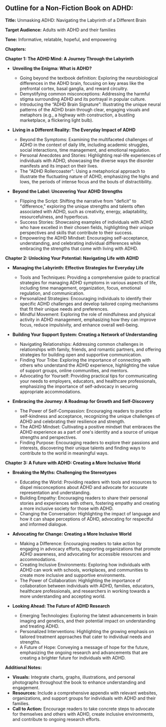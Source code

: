 ## Outline for a Non-Fiction Book on ADHD: 

**Title:**  Unmasking ADHD: Navigating the Labyrinth of a Different Brain 

**Target Audience:**  Adults with ADHD and their families 

**Tone:**  Informative, relatable, hopeful, and empowering

**Chapters:**

**Chapter 1:  The ADHD Mind: A Journey Through the Labyrinth**

* **Unveiling the Enigma:  What is ADHD?**
    *  Going beyond the textbook definition:  Exploring the neurobiological differences in the ADHD brain, focusing on key areas like the prefrontal cortex, basal ganglia, and reward circuitry.
    *  Demystifying common misconceptions:  Addressing the harmful stigma surrounding ADHD and its portrayal in popular culture.
    *  Introducing the “ADHD Brain Signature”:  Illustrating the unique neural patterns of the ADHD brain through clear, engaging visuals and metaphors (e.g., a highway with construction, a bustling marketplace, a flickering light bulb). 

* **Living in a Different Reality:  The Everyday Impact of ADHD**
    *  Beyond the Symptoms:  Examining the multifaceted challenges of ADHD in the context of daily life, including academic struggles, social interactions, time management, and emotional regulation.
    *  Personal Anecdotes and Stories:  Highlighting real-life experiences of individuals with ADHD, showcasing the diverse ways the disorder manifests and its impact on their lives.
    *  The "ADHD Rollercoaster":  Using a metaphorical approach to illustrate the fluctuating nature of ADHD, emphasizing the highs and lows, the periods of intense focus and the bouts of distractibility.

* **Beyond the Label:  Uncovering Your ADHD Strengths**
    *  Flipping the Script:  Shifting the narrative from "deficit" to "difference," exploring the unique strengths and talents often associated with ADHD, such as creativity, energy, adaptability, resourcefulness, and hyperfocus.
    *  Success Stories:  Showcasing examples of individuals with ADHD who have excelled in their chosen fields, highlighting their unique perspectives and skills that contribute to their success.
    *  Empowering the ADHD Mindset:  Encouraging self-acceptance, understanding, and celebrating individual differences while embracing the strengths that come with living with ADHD.

**Chapter 2:  Unlocking Your Potential:  Navigating Life with ADHD**

* **Managing the Labyrinth:  Effective Strategies for Everyday Life**
    *  Tools and Techniques:  Providing a comprehensive guide to practical strategies for managing ADHD symptoms in various aspects of life, including time management, organization, focus, emotional regulation, and communication.
    *  Personalized Strategies:  Encouraging individuals to identify their specific ADHD challenges and develop tailored coping mechanisms that fit their unique needs and preferences.
    *  Mindful Movement:  Exploring the role of mindfulness and physical activity in ADHD management, emphasizing how they can improve focus, reduce impulsivity, and enhance overall well-being.

* **Building Your Support System:  Creating a Network of Understanding**
    *  Navigating Relationships:  Addressing common challenges in relationships with family, friends, and romantic partners, and offering strategies for building open and supportive communication.
    *  Finding Your Tribe:  Exploring the importance of connecting with others who understand the ADHD experience, highlighting the value of support groups, online communities, and mentors.
    *  Advocating for Yourself:  Providing practical tips for communicating your needs to employers, educators, and healthcare professionals, emphasizing the importance of self-advocacy in securing appropriate accommodations. 

* **Embracing the Journey:  A Roadmap for Growth and Self-Discovery**
    *  The Power of Self-Compassion:  Encouraging readers to practice self-kindness and acceptance, recognizing the unique challenges of ADHD and celebrating their resilience and strength.
    *  The ADHD Mindset:  Cultivating a positive mindset that embraces the ADHD experience as a part of one's identity and a source of unique strengths and perspectives.
    *  Finding Purpose:  Encouraging readers to explore their passions and interests, discovering their unique talents and finding ways to contribute to the world in meaningful ways.

**Chapter 3:  A Future with ADHD:  Creating a More Inclusive World**

* **Breaking the Myths:  Challenging the Stereotypes**
    *  Educating the World:  Providing readers with tools and resources to dispel misconceptions about ADHD and advocate for accurate representation and understanding.
    *  Building Empathy:  Encouraging readers to share their personal stories and experiences with others, fostering empathy and creating a more inclusive society for those with ADHD.
    *  Changing the Conversation:  Highlighting the impact of language and how it can shape perceptions of ADHD, advocating for respectful and informed dialogue.

* **Advocating for Change:  Creating a More Inclusive World**
    *  Making a Difference:  Encouraging readers to take action by engaging in advocacy efforts, supporting organizations that promote ADHD awareness, and advocating for accessible resources and accommodations.
    *  Creating Inclusive Environments:  Exploring how individuals with ADHD can work with schools, workplaces, and communities to create more inclusive and supportive environments.
    *  The Power of Collaboration:  Highlighting the importance of collaboration between individuals with ADHD, families, educators, healthcare professionals, and researchers in working towards a more understanding and accepting world.

* **Looking Ahead:  The Future of ADHD Research**
    *  Emerging Technologies:  Exploring the latest advancements in brain imaging and genetics, and their potential impact on understanding and treating ADHD.
    *  Personalized Interventions:  Highlighting the growing emphasis on tailored treatment approaches that cater to individual needs and strengths.
    *  A Future of Hope:  Conveying a message of hope for the future, emphasizing the ongoing research and advancements that are creating a brighter future for individuals with ADHD. 

**Additional Notes:**

* **Visuals:**  Integrate charts, graphs, illustrations, and personal photographs throughout the book to enhance understanding and engagement.
* **Resources:**  Include a comprehensive appendix with relevant websites, organizations, and support groups for individuals with ADHD and their families.
* **Call to Action:**  Encourage readers to take concrete steps to advocate for themselves and others with ADHD, create inclusive environments, and contribute to ongoing research efforts. 
